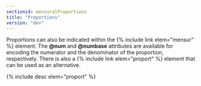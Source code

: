 ```yaml
---
sectionid: mensuralProportions
title: "Proportions"
version: "dev"
---
```


Proportions can also be indicated within the {% include link elem="mensur" %} element. The **@num** and **@numbase** attributes are available for encoding the numerator and the denominator of the proportion, respectively. There is also a {% include link elem="proport" %} element that can be used as an alternative.

{% include desc elem="proport" %}
